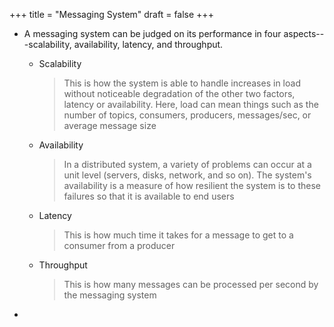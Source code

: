 +++
title = "Messaging System"
draft = false
+++

-   A messaging system can be judged on its performance in four aspects---scalability, availability, latency, and throughput.
    -   Scalability

        > This is how the system is able to handle increases in load without noticeable degradation of the other two factors, latency or availability. Here, load can mean things such as the number of topics, consumers, producers, messages/sec, or average message size

    -   Availability

        > In a distributed system, a variety of problems can occur at a unit level (servers, disks, network, and so on). The system's availability is a measure of how resilient the system is to these failures so that it is available to end users

    -   Latency

        > This is how much time it takes for a message to get to a consumer from a producer

    -   Throughput

        > This is how many messages can be processed per second by the messaging system

-